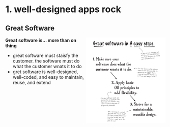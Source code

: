 # 1. well-designed apps rock

## Great Software
<img align="right" width=250 src="pic/greatSoftware.png">

**Great software is...
more than on thing**

- great software must staisfy the customer. the software must do what the customer wnats it to do
- gret software is well-designed, well-coded, and easy to maintain, reuse, and extend